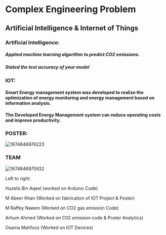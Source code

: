 # Complex Engineering Problem 

## Artificial Intelligence & Internet of Things

### Artificial Intelligence:
##### Applied machine learning algorithm to predict CO2 emissions.
##### Stated the test accuracy of your model

### IOT:
#### Smart Energy management system was developed to realize the optimization of energy monitoring and energy management based on information analysis.
#### The Developed Energy Management system can reduce operating costs and improve productivity.

### POSTER:


![1674846976223](https://github.com/mabeerkhan/Ai-IoT-CEP/assets/129393051/b74a976a-6b1a-4af8-b006-dad3a5b6f53d)


### TEAM

![1674846975932](https://github.com/mabeerkhan/Ai-IoT-CEP/assets/129393051/34c38bf2-5305-40d6-b563-9b1c0903c02d)

Left to right:

Huzefa Bin Aqeel (worked on Arduino Code)

M Abeer Khan (Worked on fabrication of IOT Project & Poster)

M Raffey Naeem (Worked on CO2 gas emission Code)

Arhum Ahmed (Worked on C02 emission code & Poster Analytics)

Osama Mahfooz (Worked on IOT Devices)
